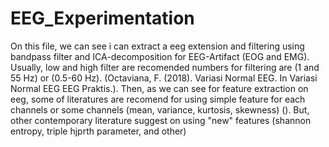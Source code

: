 # EEG_Experimentation

On this file, we can see i can extract a eeg extension and filtering using bandpass filter and ICA-decomposition for EEG-Artifact (EOG and EMG). 
Usually, low and high filter are recomended numbers for filtering are (1 and 55 Hz) or (0.5-60 Hz). (Octaviana, F. (2018). Variasi Normal EEG. In Variasi Normal EEG EEG
Praktis.). Then, as we can see for feature extraction on eeg, some of literatures are recomend for using simple feature for each channels or some channels (mean, variance, kurtosis, skewness) (). But, other contemporary literature suggest on using "new" features (shannon entropy, triple hjprth parameter, and other)
